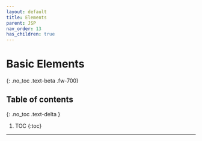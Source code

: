 ```yaml
---
layout: default
title: Elements
parent: JSP
nav_order: 13
has_children: true
---
```


# Basic Elements
{: .no_toc .text-beta .fw-700}

## Table of contents
{: .no_toc .text-delta }

1. TOC
{:toc}

---
